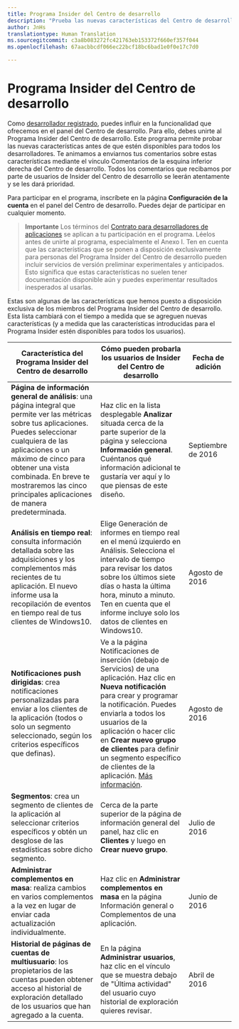```yaml
---
title: Programa Insider del Centro de desarrollo
description: "Prueba las nuevas características del Centro de desarrollo antes de que estén disponibles para todos los desarrolladores y cuéntanos qué te parecen."
author: JnHs
translationtype: Human Translation
ms.sourcegitcommit: c3a8b083272fc421763eb153372f660ef357f044
ms.openlocfilehash: 67aacbbcdf066ec22bcf18bc6bad1e0f0e17c7d0

---
```


# Programa Insider del Centro de desarrollo

Como [desarrollador registrado](http://go.microsoft.com/fwlink/?LinkID=615100), puedes influir en la funcionalidad que ofrecemos en el panel del Centro de desarrollo. Para ello, debes unirte al Programa Insider del Centro de desarrollo. Este programa permite probar las nuevas características antes de que estén disponibles para todos los desarrolladores. Te animamos a enviarnos tus comentarios sobre estas características mediante el vínculo Comentarios de la esquina inferior derecha del Centro de desarrollo. Todos los comentarios que recibamos por parte de usuarios de Insider del Centro de desarrollo se leerán atentamente y se les dará prioridad.

Para participar en el programa, inscríbete en la página **Configuración de la cuenta** en el panel del Centro de desarrollo. Puedes dejar de participar en cualquier momento.

> **Importante** Los términos del [Contrato para desarrolladores de aplicaciones](https://msdn.microsoft.com/windows/apps/hh694058.aspx) se aplican a tu participación en el programa. Léelos antes de unirte al programa, especialmente el Anexo I. Ten en cuenta que las características que se ponen a disposición exclusivamente para personas del Programa Insider del Centro de desarrollo pueden incluir servicios de versión preliminar experimentales y anticipados. Esto significa que estas características no suelen tener documentación disponible aún y puedes experimentar resultados inesperados al usarlas. 

Estas son algunas de las características que hemos puesto a disposición exclusiva de los miembros del Programa Insider del Centro de desarrollo. Esta lista cambiará con el tiempo a medida que se agreguen nuevas características (y a medida que las características introducidas para el Programa Insider estén disponibles para todos los usuarios).

| Característica del Programa Insider del Centro de desarrollo   | Cómo pueden probarla los usuarios de Insider del Centro de desarrollo | Fecha de adición |
|--------------------------------------|------------------------------------|------------|
|**Página de información general de análisis**: una página integral que permite ver las métricas sobre tus aplicaciones. Puedes seleccionar cualquiera de las aplicaciones o un máximo de cinco para obtener una vista combinada. En breve te mostraremos las cinco principales aplicaciones de manera predeterminada. | Haz clic en la lista desplegable **Analizar** situada cerca de la parte superior de la página y selecciona **Información general**. Cuéntanos qué información adicional te gustaría ver aquí y lo que piensas de este diseño.  |Septiembre de 2016|
|**Análisis en tiempo real**: consulta información detallada sobre las adquisiciones y los complementos más recientes de tu aplicación. El nuevo informe usa la recopilación de eventos en tiempo real de tus clientes de Windows10. | Elige Generación de informes en tiempo real en el menú izquierdo en Análisis. Selecciona el intervalo de tiempo para revisar los datos sobre los últimos siete días o hasta la última hora, minuto a minuto. Ten en cuenta que el informe incluye solo los datos de clientes en Windows10.  |Agosto de 2016|
|**Notificaciones push dirigidas**: crea notificaciones personalizadas para enviar a los clientes de la aplicación (todos o solo un segmento seleccionado, según los criterios específicos que definas). | Ve a la página Notificaciones de inserción (debajo de Servicios) de una aplicación. Haz clic en **Nueva notificación** para crear y programar la notificación. Puedes enviarla a todos los usuarios de la aplicación o hacer clic en **Crear nuevo grupo de clientes** para definir un segmento específico de clientes de la aplicación. [Más información](http://go.microsoft.com/fwlink/p/?LinkId=718017).  |Agosto de 2016|
|**Segmentos**: crea un segmento de clientes de la aplicación al seleccionar criterios específicos y obtén un desglose de las estadísticas sobre dicho segmento. | Cerca de la parte superior de la página de información general del panel, haz clic en **Clientes** y luego en **Crear nuevo grupo**. |Julio de 2016|
|**Administrar complementos en masa**: realiza cambios en varios complementos a la vez en lugar de enviar cada actualización individualmente. | Haz clic en **Administrar complementos en masa** en la página Información general o Complementos de una aplicación. |Junio de 2016|
|**Historial de páginas de cuentas de multiusuario**: los propietarios de las cuentas pueden obtener acceso al historial de exploración detallado de los usuarios que han agregado a la cuenta.|En la página **Administrar usuarios**, haz clic en el vínculo que se muestra debajo de "Última actividad" del usuario cuyo historial de exploración quieres revisar.|Abril de 2016|








<!--HONumber=Sep16_HO2-->


